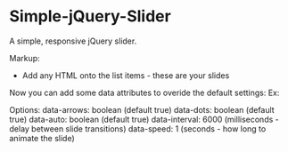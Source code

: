 # Simple-jQuery-Slider
A simple, responsive jQuery slider.

Markup:
<div class="slider">
    <ul>
        <li>
            Add any HTML onto the list items - these are your slides
        </li>
    </ul>
</div>

Now you can add some data attributes to overide the default settings:
Ex: <div class="slider" data-dots="false">

Options:
data-arrows: boolean (default true)
data-dots: boolean (default true)
data-auto: boolean (default true)
data-interval: 6000 (milliseconds - delay between slide transitions)
data-speed: 1 (seconds - how long to animate the slide)
            
